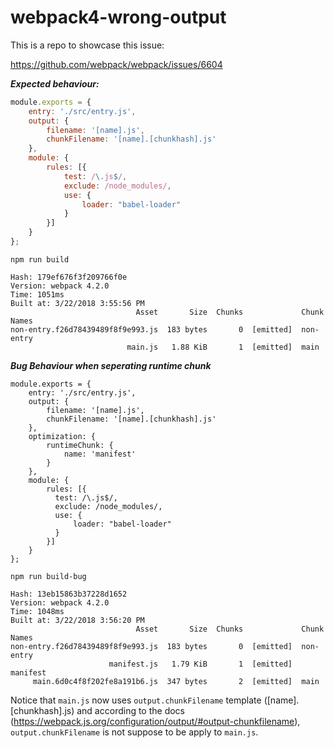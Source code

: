 # webpack4-wrong-output

This is a repo to showcase this issue:

https://github.com/webpack/webpack/issues/6604


***Expected behaviour:***

```js
module.exports = {
    entry: './src/entry.js',
    output: {
        filename: '[name].js',
        chunkFilename: '[name].[chunkhash].js'
    },
    module: {
        rules: [{
            test: /\.js$/,
            exclude: /node_modules/,
            use: {
                loader: "babel-loader"
            }
        }]
    }
};
```

```
npm run build

Hash: 179ef676f3f209766f0e
Version: webpack 4.2.0
Time: 1051ms
Built at: 3/22/2018 3:55:56 PM
                            Asset       Size  Chunks             Chunk Names
non-entry.f26d78439489f8f9e993.js  183 bytes       0  [emitted]  non-entry
                          main.js   1.88 KiB       1  [emitted]  main
```


***Bug Behaviour when seperating runtime chunk***

```
module.exports = {
    entry: './src/entry.js',
    output: {
        filename: '[name].js',
        chunkFilename: '[name].[chunkhash].js'
    },
    optimization: {
        runtimeChunk: {
            name: 'manifest'
        }
    },
    module: {
        rules: [{
          test: /\.js$/,
          exclude: /node_modules/,
          use: {
              loader: "babel-loader"
          }
        }]
    }
};
```

```
npm run build-bug

Hash: 13eb15863b37228d1652
Version: webpack 4.2.0
Time: 1048ms
Built at: 3/22/2018 3:56:20 PM
                            Asset       Size  Chunks             Chunk Names
non-entry.f26d78439489f8f9e993.js  183 bytes       0  [emitted]  non-entry
                      manifest.js   1.79 KiB       1  [emitted]  manifest
     main.6d0c4f8f202fe8a191b6.js  347 bytes       2  [emitted]  main
```

Notice that `main.js` now uses `output.chunkFilename` template ([name].[chunkhash].js) and according to the docs (https://webpack.js.org/configuration/output/#output-chunkfilename), `output.chunkFilename` is not suppose to be apply to `main.js`.

